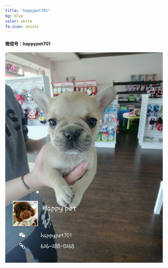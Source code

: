 ```yaml
---
title: "happypet701"
bg: blue
color: white
fa-icon: weixin
---
```


#### 微信号：happypet701

<div style="text-align: center;"><img src="photos/happypet/2014_02_11_13_17_48.jpg" /></div>
